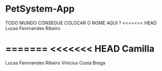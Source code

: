 # PetSystem-App
TODO MUNDO CONSEGUE COLOCAR O NOME AQUI ?
<<<<<<< HEAD
Lucas Fenrnandes Ribeiro

=======
<<<<<<< HEAD
Camilla
=======
Lucas Fenrnandes Ribeiro
Vinicius Costa Braga